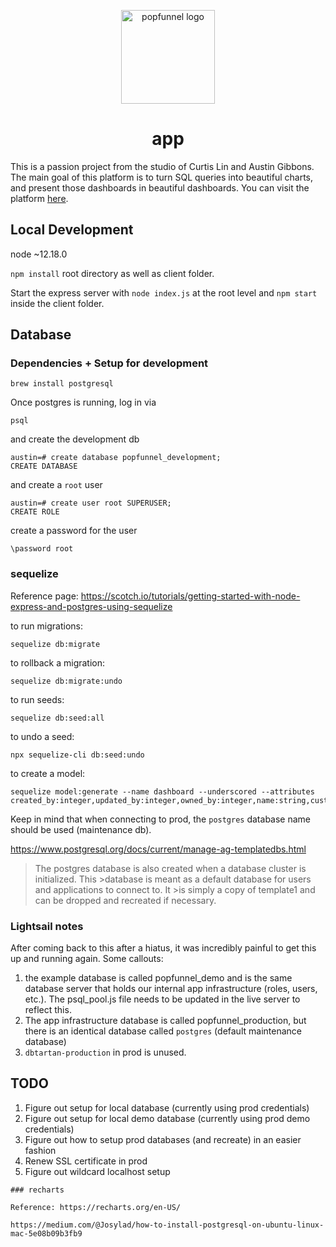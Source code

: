 <p align="center">
  <img src="https://github.com/popfunnel/db-visuals/blob/master/docs/images/popfunnel_logo.png" alt="popfunnel logo" width="150"/>
</p>
<h1 align="center">app</h1>

This is a passion project from the studio of Curtis Lin and Austin Gibbons. The main goal of this platform is to turn SQL queries into beautiful charts, and present those dashboards in beautiful dashboards. You can visit the platform [here](https://app.popfunnel.com/).

## Local Development

node ~12.18.0  

`npm install` root directory as well as client folder.  

Start the express server with `node index.js` at the root level and `npm start` inside the client folder.

## Database

### Dependencies + Setup for development

``` 
brew install postgresql
```

Once postgres is running, log in via 

```
psql
```

and create the development db

```
austin=# create database popfunnel_development;
CREATE DATABASE
```

and create a `root` user

```
austin=# create user root SUPERUSER;
CREATE ROLE
```


create a password for the user 
```
\password root
```


### sequelize

Reference page: https://scotch.io/tutorials/getting-started-with-node-express-and-postgres-using-sequelize

to run migrations:

```
sequelize db:migrate
```

to rollback a migration:

```
sequelize db:migrate:undo
```

to run seeds:
```
sequelize db:seed:all
```

to undo a seed:
```
npx sequelize-cli db:seed:undo
```

to create a model:
```
sequelize model:generate --name dashboard --underscored --attributes created_by:integer,updated_by:integer,owned_by:integer,name:string,customer_id:integer,charts:array:integer
```

Keep in mind that when connecting to prod, the `postgres` database name should be used (maintenance db). 

https://www.postgresql.org/docs/current/manage-ag-templatedbs.html
>The postgres database is also created when a database cluster is initialized. This >database is meant as a default database for users and applications to connect to. It >is simply a copy of template1 and can be dropped and recreated if necessary.

### Lightsail notes
After coming back to this after a hiatus, it was incredibly painful to get this up and running again. Some callouts:
1. the example database is called popfunnel_demo and is the same database server that holds our internal app infrastructure (roles, users, etc.). The psql_pool.js file needs to be updated in the live server to reflect this.
2. The app infrastructure database is called popfunnel_production, but there is an identical database called `postgres` (default maintenance database)
3. `dbtartan-production` in prod is unused.

## TODO
1. Figure out setup for local database (currently using prod credentials)
2. Figure out setup for local demo database (currently using prod demo credentials)
3. Figure out how to setup prod databases (and recreate) in an easier fashion
4. Renew SSL certificate in prod
5. Figure out wildcard localhost setup



```
### recharts

Reference: https://recharts.org/en-US/

https://medium.com/@Josylad/how-to-install-postgresql-on-ubuntu-linux-mac-5e08b09b3fb9

